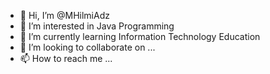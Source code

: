 - 👋 Hi, I’m @MHilmiAdz
- 👀 I’m interested in Java Programming
- 🌱 I’m currently learning Information Technology Education
- 💞️ I’m looking to collaborate on ...
- 📫 How to reach me ...

<!---
MHilmiAdz/MHilmiAdz is a ✨ special ✨ repository because its `README.md` (this file) appears on your GitHub profile.
You can click the Preview link to take a look at your changes.
--->
